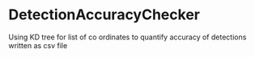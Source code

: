 # DetectionAccuracyChecker
Using KD tree for list of co ordinates to quantify accuracy of detections written as csv file
